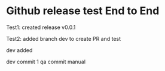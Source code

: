 # Github release test End to End

Test1:
created release v0.0.1 

Test2:
added branch dev to create PR and test

dev added

dev commit 1
qa commit manual